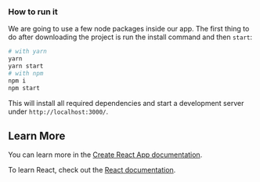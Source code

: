 ### How to run it

We are going to use a few node packages inside our app. The first thing to do after downloading the project is run the install command and then `start`:
```sh
# with yarn
yarn 
yarn start
# with npm
npm i
npm start
```
This will install all required dependencies and start a development server under `http://localhost:3000/`.  


## Learn More

You can learn more in the [Create React App documentation](https://facebook.github.io/create-react-app/docs/getting-started).

To learn React, check out the [React documentation](https://reactjs.org/).
